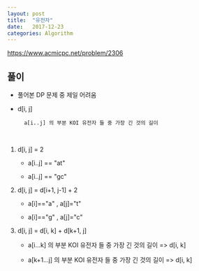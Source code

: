 ```yaml
---
layout: post
title:  "유전자"
date:   2017-12-23
categories: Algorithm
---
```


<https://www.acmicpc.net/problem/2306>

## 풀이

- 풀어본 DP 문제 중 제일 어려움

- d[i, j] 

		a[i..j] 의 부분 KOI 유전자 들 중 가장 긴 것의 길이
	​	
1. d[i, j] = 2

	- a[i..j] == "at"
	
	- a[i..j] == "gc"

2. d[i, j] = d[i+1, j-1] + 2

	- a[i]=="a" , a[j]="t"
	
	- a[i]=="g" , a[j]="c"

3. d[i, j] = d[i, k] + d[k+1, j]


	- a[i...k] 의 부분 KOI 유전자 들 중 가장 긴 것의 길이 => d[i, k]
	
	- a[k+1...j] 의 부분 KOI 유전자 들 중 가장 긴 것의 길이 => d[i, k]




